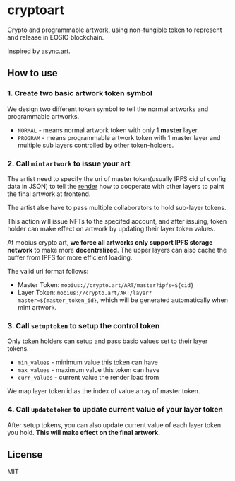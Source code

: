 # cryptoart

Crypto and programmable artwork, using non-fungible token to represent and release in EOSIO blockchain.

Inspired by [async.art](https://async.art/).

## How to use

### 1. Create two basic artwork token symbol

We design two different token symbol to tell the normal artworks and programmable artworks.

- `NORMAL` - means normal artwork token with only 1 **master** layer.
- `PROGRAM` - means programmable artwork token with 1 master layer and multiple sub layers controlled by other token-holders.

### 2. Call `mintartwork` to issue your art

The artist need to specify the uri of master token(usually IPFS cid of config data in JSON) to tell the [render](https://github.com/MobiusGame/crypto-art-render) how to cooperate with other layers to paint the final artwork at frontend.

The artist alse have to pass multiple collaborators to hold sub-layer tokens.

This action will issue NFTs to the specifed account, and after issuing, token holder can make effect on artwork by updating their layer token values.

At mobius crypto art, **we force all artworks only support IPFS storage network** to make more **decentralized**. The upper layers can also cache the buffer from IPFS for more efficient loading.

The valid uri format follows:

- Master Token: `mobius://crypto.art/ART/master?ipfs=${cid}`
- Layer Token: `mobius://crypto.art/ART/layer?master=${master_token_id}`, which will be generated automatically when mint artwork.

### 3. Call `setuptoken` to setup the control token

Only token holders can setup and pass basic values set to their layer tokens.

- `min_values` - minimum value this token can have
- `max_values` - maximum value this token can have
- `curr_values` - current value the render load from

We map layer token id as the index of value array of master token.

### 4. Call `updatetoken` to update current value of your layer token

After setup tokens, you can also update current value of each layer token you hold. **This will make effect on the final artwork.**

## License

MIT
